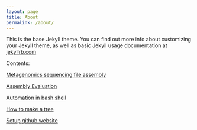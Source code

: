 ```yaml
---
layout: page
title: About
permalink: /about/
---
```


This is the base Jekyll theme. You can find out more info about customizing your Jekyll theme, as well as basic Jekyll usage documentation at [jekyllrb.com](http://jekyllrb.com/)

Contents:

[Metagenomics sequencing file assembly](http://metajinomics.github.io/tutorials_en/novice/assembly.html)

[Assembly Evaluation](http://metajinomics.github.io/tutorials_en/novice/assembly_evaluation.html)

[Automation in bash shell](http://metajinomics.github.io/tutorials_en/novice/automation.html)

[How to make a tree](http://metajinomics.github.io/tutorials_en/novice/make_tree.html)

[Setup github website](http://metajinomics.github.io/tutorials_en/novice/setup_github_webpage.html)

